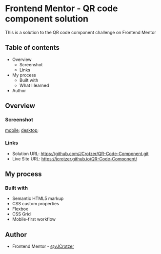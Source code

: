 # Frontend Mentor - QR code component solution

This is a solution to the QR code component challenge on Frontend Mentor

## Table of contents

- Overview
  - Screenshot
  - Links
- My process
  - Built with
  - What I learned
- Author

## Overview

### Screenshot

[mobile](./screenshots/mobile.PNG);
[desktop](./screenshots/desktop.png);


### Links

- Solution URL: https://github.com/JCrotzer/QR-Code-Component.git 
- Live Site URL: https://jcrotzer.github.io/QR-Code-Component/

## My process

### Built with

- Semantic HTML5 markup
- CSS custom properties
- Flexbox
- CSS Grid
- Mobile-first workflow

## Author

- Frontend Mentor - [@yJCrotzer](https://www.frontendmentor.io/profile/JCrotzer)
